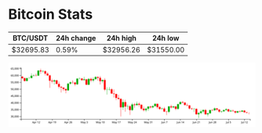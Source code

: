 # Bitcoin Stats

BTC/USDT|24h change|24h high|24h low|
|---|---|---|---|
|$32695.83|0.59%|$32956.26|$31550.00|

<img src="./chart.svg">
